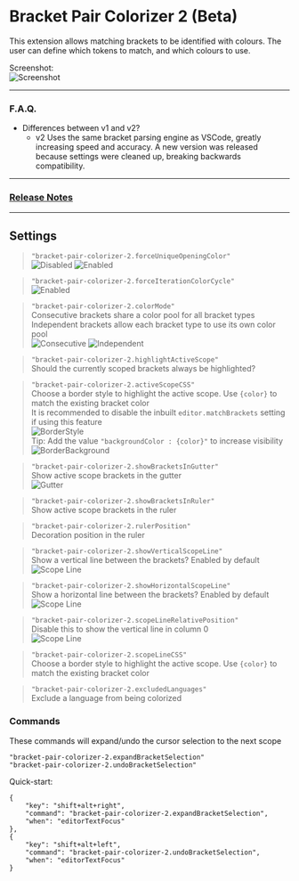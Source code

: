 # Bracket Pair Colorizer 2 (Beta)

This extension allows matching brackets to be identified with colours. The user can define which tokens to match, and which colours to use.

Screenshot:  
![Screenshot](https://github.com/CoenraadS/Bracket-Pair-Colorizer-2/raw/master/images/example.png "Bracket Pair Colorizer")

---

### F.A.Q. 

- Differences between v1 and v2?
    - v2 Uses the same bracket parsing engine as VSCode, greatly increasing speed and accuracy. A new version was released because settings were cleaned up, breaking backwards compatibility.

---

### [Release Notes](https://github.com/CoenraadS/Bracket-Pair-Colorizer-2/blob/master/CHANGELOG.md)

---

## Settings

> `"bracket-pair-colorizer-2.forceUniqueOpeningColor"`  
![Disabled](https://github.com/CoenraadS/Bracket-Pair-Colorizer-2/raw/master/images/forceUniqueOpeningColorDisabled.png "forceUniqueOpeningColor Disabled")
![Enabled](https://github.com/CoenraadS/Bracket-Pair-Colorizer-2/raw/master/images/forceUniqueOpeningColorEnabled.png "forceUniqueOpeningColor Enabled")

> `"bracket-pair-colorizer-2.forceIterationColorCycle"`  
![Enabled](https://github.com/CoenraadS/Bracket-Pair-Colorizer-2/raw/master/images/forceIterationColorCycleEnabled.png "forceIterationColorCycle Enabled")

>`"bracket-pair-colorizer-2.colorMode"`  
Consecutive brackets share a color pool for all bracket types  
Independent brackets allow each bracket type to use its own color pool  
![Consecutive](https://github.com/CoenraadS/Bracket-Pair-Colorizer-2/raw/master/images/consecutiveExample.png "Consecutive Example")
![Independent](https://github.com/CoenraadS/Bracket-Pair-Colorizer-2/raw/master/images/independentExample.png "Independent Example")

> `"bracket-pair-colorizer-2.highlightActiveScope"`  
Should the currently scoped brackets always be highlighted?

> `"bracket-pair-colorizer-2.activeScopeCSS"`  
Choose a border style to highlight the active scope. Use `{color}` to match the existing bracket color  
It is recommended to disable the inbuilt `editor.matchBrackets` setting if using this feature  
![BorderStyle](https://github.com/CoenraadS/Bracket-Pair-Colorizer-2/raw/master/images/activeScopeBorder.png "Active Scope Border Example")  
>Tip: Add the value `"backgroundColor : {color}"` to increase visibility  
![BorderBackground](https://github.com/CoenraadS/Bracket-Pair-Colorizer-2/raw/master/images/activeScopeBackground.png "Active Scope Background Example")

> `"bracket-pair-colorizer-2.showBracketsInGutter"`  
> Show active scope brackets in the gutter  
![Gutter](https://github.com/CoenraadS/Bracket-Pair-Colorizer-2/raw/master/images/gutter.png "Gutter Brackets Example") 

> `"bracket-pair-colorizer-2.showBracketsInRuler"`  
> Show active scope brackets in the ruler  

> `"bracket-pair-colorizer-2.rulerPosition"`  
> Decoration position in the ruler

>`"bracket-pair-colorizer-2.showVerticalScopeLine"`  
Show a vertical line between the brackets?  Enabled by default   
![Scope Line](https://github.com/CoenraadS/Bracket-Pair-Colorizer-2/raw/master/images/no-extra.png "Gutter Brackets Example")  

>`"bracket-pair-colorizer-2.showHorizontalScopeLine"`  
Show a horizontal line between the brackets? Enabled by default   
![Scope Line](https://github.com/CoenraadS/Bracket-Pair-Colorizer-2/raw/master/images/extra.png "Gutter Brackets Example")  

>`"bracket-pair-colorizer-2.scopeLineRelativePosition"`  
Disable this to show the vertical line in column 0  
![Scope Line](https://github.com/CoenraadS/Bracket-Pair-Colorizer-2/raw/master/images/no-relative.png "Gutter Brackets Example")  
  
>`"bracket-pair-colorizer-2.scopeLineCSS"`  
Choose a border style to highlight the active scope. Use `{color}` to match the existing bracket color 

>`"bracket-pair-colorizer-2.excludedLanguages"`  
Exclude a language from being colorized

### Commands

These commands will expand/undo the cursor selection to the next scope

`"bracket-pair-colorizer-2.expandBracketSelection"`  
`"bracket-pair-colorizer-2.undoBracketSelection"`

Quick-start:

```
{
    "key": "shift+alt+right",
    "command": "bracket-pair-colorizer-2.expandBracketSelection",
    "when": "editorTextFocus"
},
{
    "key": "shift+alt+left",
    "command": "bracket-pair-colorizer-2.undoBracketSelection",
    "when": "editorTextFocus"
}
```